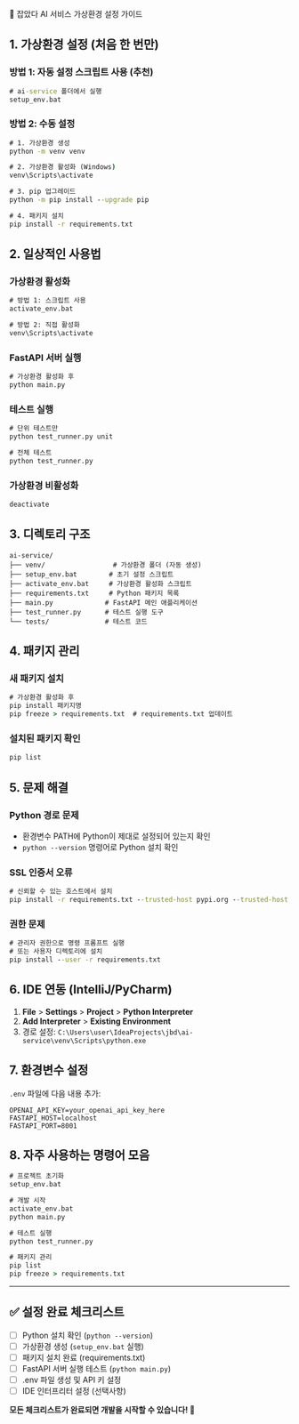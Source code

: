  🚀 잡았다 AI 서비스 가상환경 설정 가이드

## 1. 가상환경 설정 (처음 한 번만)

### 방법 1: 자동 설정 스크립트 사용 (추천)
```cmd
# ai-service 폴더에서 실행
setup_env.bat
```

### 방법 2: 수동 설정
```cmd
# 1. 가상환경 생성
python -m venv venv

# 2. 가상환경 활성화 (Windows)
venv\Scripts\activate

# 3. pip 업그레이드
python -m pip install --upgrade pip

# 4. 패키지 설치
pip install -r requirements.txt
```

## 2. 일상적인 사용법

### 가상환경 활성화
```cmd
# 방법 1: 스크립트 사용
activate_env.bat

# 방법 2: 직접 활성화
venv\Scripts\activate
```

### FastAPI 서버 실행
```cmd
# 가상환경 활성화 후
python main.py
```

### 테스트 실행
```cmd
# 단위 테스트만
python test_runner.py unit

# 전체 테스트
python test_runner.py
```

### 가상환경 비활성화
```cmd
deactivate
```

## 3. 디렉토리 구조
```
ai-service/
├── venv/                 # 가상환경 폴더 (자동 생성)
├── setup_env.bat        # 초기 설정 스크립트
├── activate_env.bat     # 가상환경 활성화 스크립트
├── requirements.txt     # Python 패키지 목록
├── main.py             # FastAPI 메인 애플리케이션
├── test_runner.py      # 테스트 실행 도구
└── tests/              # 테스트 코드
```

## 4. 패키지 관리

### 새 패키지 설치
```cmd
# 가상환경 활성화 후
pip install 패키지명
pip freeze > requirements.txt  # requirements.txt 업데이트
```

### 설치된 패키지 확인
```cmd
pip list
```

## 5. 문제 해결

### Python 경로 문제
- 환경변수 PATH에 Python이 제대로 설정되어 있는지 확인
- `python --version` 명령어로 Python 설치 확인

### SSL 인증서 오류
```cmd
# 신뢰할 수 있는 호스트에서 설치
pip install -r requirements.txt --trusted-host pypi.org --trusted-host pypi.python.org --trusted-host files.pythonhosted.org
```

### 권한 문제
```cmd
# 관리자 권한으로 명령 프롬프트 실행
# 또는 사용자 디렉토리에 설치
pip install --user -r requirements.txt
```

## 6. IDE 연동 (IntelliJ/PyCharm)

1. **File** > **Settings** > **Project** > **Python Interpreter**
2. **Add Interpreter** > **Existing Environment**
3. 경로 설정: `C:\Users\user\IdeaProjects\jbd\ai-service\venv\Scripts\python.exe`

## 7. 환경변수 설정

`.env` 파일에 다음 내용 추가:
```
OPENAI_API_KEY=your_openai_api_key_here
FASTAPI_HOST=localhost
FASTAPI_PORT=8001
```

## 8. 자주 사용하는 명령어 모음

```cmd
# 프로젝트 초기화
setup_env.bat

# 개발 시작
activate_env.bat
python main.py

# 테스트 실행
python test_runner.py

# 패키지 관리
pip list
pip freeze > requirements.txt
```

---

## ✅ 설정 완료 체크리스트

- [ ] Python 설치 확인 (`python --version`)
- [ ] 가상환경 생성 (`setup_env.bat` 실행)
- [ ] 패키지 설치 완료 (requirements.txt)
- [ ] FastAPI 서버 실행 테스트 (`python main.py`)
- [ ] .env 파일 생성 및 API 키 설정
- [ ] IDE 인터프리터 설정 (선택사항)

**모든 체크리스트가 완료되면 개발을 시작할 수 있습니다! 🎉**